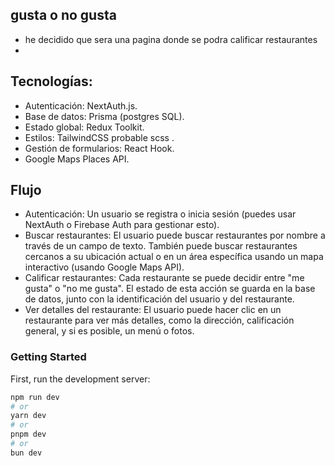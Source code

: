  ## gusta o no gusta
 - he decidido que sera una pagina donde se podra calificar restaurantes
 - 

 ## Tecnologías:
 - Autenticación: NextAuth.js.
 - Base de datos: Prisma (postgres SQL).
 - Estado global: Redux Toolkit.
 - Estilos: TailwindCSS probable scss .
 - Gestión de formularios: React Hook.
 - Google Maps Places API.
 ## Flujo
 - Autenticación:
    Un usuario se registra o inicia sesión (puedes usar NextAuth o Firebase Auth para gestionar esto).
 - Buscar restaurantes:
    El usuario puede buscar restaurantes por nombre a través de un campo de texto.
    También puede buscar restaurantes cercanos a su ubicación actual o en un área específica usando un mapa interactivo (usando Google Maps API).
 - Calificar restaurantes:
    Cada restaurante se puede decidir entre "me gusta" o "no me gusta". El estado de esta acción se guarda en la base de datos, junto con la identificación del usuario y del restaurante.
  - Ver detalles del restaurante:
    El usuario puede hacer clic en un restaurante para ver más detalles, como la dirección, calificación general, y si es posible, un menú o fotos.


### Getting Started

First, run the development server:

```bash
npm run dev
# or
yarn dev
# or
pnpm dev
# or
bun dev
```
